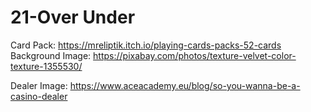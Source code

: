 # 21-Over Under

Card Pack:
https://mreliptik.itch.io/playing-cards-packs-52-cards
Background Image:
https://pixabay.com/photos/texture-velvet-color-texture-1355530/

Dealer Image:
https://www.aceacademy.eu/blog/so-you-wanna-be-a-casino-dealer
